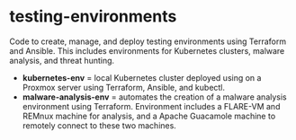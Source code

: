 # testing-environments
Code to create, manage, and deploy testing environments using Terraform and Ansible. This includes environments for Kubernetes clusters, malware analysis, and threat hunting.

- **kubernetes-env** = local Kubernetes cluster deployed using on a Proxmox server using Terraform, Ansible, and kubectl.
- **malware-analysis-env** = automates the creation of a malware analysis environment using Terraform. Environment includes a FLARE-VM and REMnux machine for analysis, and a Apache Guacamole machine to remotely connect to these two machines.
